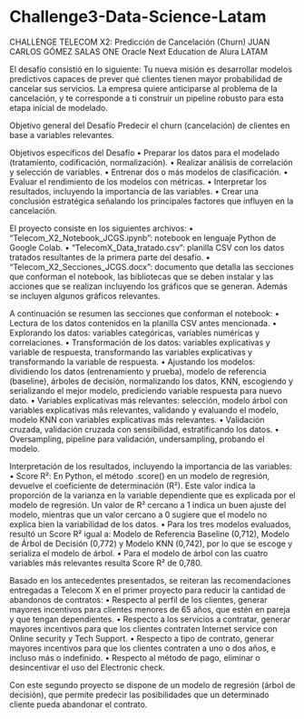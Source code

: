 # Challenge3-Data-Science-Latam

CHALLENGE
TELECOM X2: Predicción de Cancelación (Churn)
JUAN CARLOS GÓMEZ SALAS
ONE Oracle Next Education de Alura LATAM

El desafío consistió en lo siguiente:
Tu nueva misión es desarrollar modelos predictivos capaces de prever qué clientes tienen mayor probabilidad de cancelar sus servicios.
La empresa quiere anticiparse al problema de la cancelación, y te corresponde a ti construir un pipeline robusto para esta etapa inicial de modelado.

Objetivo general del Desafío
Predecir el churn (cancelación) de clientes en base a variables relevantes.

Objetivos específicos del Desafío
•	Preparar los datos para el modelado (tratamiento, codificación, normalización).
•	Realizar análisis de correlación y selección de variables.
•	Entrenar dos o más modelos de clasificación.
•	Evaluar el rendimiento de los modelos con métricas.
•	Interpretar los resultados, incluyendo la importancia de las variables.
•	Crear una conclusión estratégica señalando los principales factores que influyen en la cancelación.


El proyecto consiste en los siguientes archivos:
•	“Telecom_X2_Notebook_JCGS.ipynb”: notebook en lenguaje Python de Google Colab.
•	“TelecomX_Data_tratado.csv”: planilla CSV con los datos tratados resultantes de la primera parte del desafío.
•	“Telecom_X2_Secciones_JCGS.docx”: documento que detalla las secciones que conforman el notebook, las bibliotecas que se deben instalar y las acciones que se realizan incluyendo los gráficos que se generan. Además se incluyen algunos gráficos relevantes.


A continuación se resumen las secciones que conforman el notebook:
•	Lectura de los datos contenidos en la planilla CSV antes mencionada.
•	Explorando los datos: variables categóricas, variables numéricas y correlaciones.
•	Transformación de los datos: variables explicativas y variable de respuesta, transformando las variables explicativas y transformando la variable de respuesta.
•	Ajustando los modelos: dividiendo los datos (entrenamiento y prueba), modelo de referencia (baseline), árboles de decisión, normalizando los datos, KNN, escogiendo y serializando el mejor modelo, prediciendo variable respuesta para nuevo dato.
•	Variables explicativas más relevantes: selección, modelo árbol con variables explicativas más relevantes, validando y evaluando el modelo, modelo KNN con variables explicativas más relevantes.
•	Validación cruzada, validación cruzada con sensibilidad, estratificando los datos.
•	Oversampling, pipeline para validación, undersampling, probando el modelo.


Interpretación de los resultados, incluyendo la importancia de las variables:
•	Score R²: En Python, el método .score() en un modelo de regresión, devuelve el coeficiente de determinación (R²). Este valor indica la proporción de la varianza en la variable dependiente que es explicada por el modelo de regresión. Un valor de R² cercano a 1 indica un buen ajuste del modelo, mientras que un valor cercano a 0 sugiere que el modelo no explica bien la variabilidad de los datos.
•	Para los tres modelos evaluados, resultó un Score R² igual a: Modelo de Referencia Baseline (0,712), Modelo de Árbol de Decisión (0,772) y Modelo KNN (0,742), por lo que se escoge y serializa el modelo de árbol.
•	Para el modelo de árbol con las cuatro variables más relevantes resulta Score R² de 0,780.


Basado en los antecedentes presentados, se reiteran las recomendaciones entregadas a Telecom X en el primer proyecto para reducir la cantidad de abandonos de contratos:
•	Respecto al perfil de los clientes, generar mayores incentivos para clientes menores de 65 años, que estén en pareja y que tengan dependientes.
•	Respecto a los servicios a contratar, generar mayores incentivos para que los clientes contraten Internet service con Online security y Tech Support.
•	Respecto a tipo de contrato, generar mayores incentivos para que los clientes contraten a uno o dos años, e incluso más o indefinido.
•	Respecto al método de pago, eliminar o desincentivar el uso del Electronic check.

Con este segundo proyecto se dispone de un modelo de regresión (árbol de decisión), que permite predecir las posibilidades que un determinado cliente pueda abandonar el contrato.

